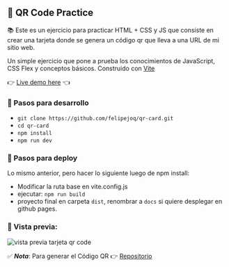 ## 🚀 QR Code Practice

📚 Este es un ejercicio para practicar HTML + CSS y JS que consiste en crear una tarjeta donde se genera un código qr que lleva a una URL de mi sitio web.

Un simple ejercicio que pone a prueba los conocimientos de JavaScript, CSS Flex y conceptos básicos. Construido con [Vite](https://vitejs.dev/)

👉 [Live demo here](https://felipejoq.github.io/qr-card/) 👈

### 👣 Pasos para desarrollo

- `git clone https://github.com/felipejoq/qr-card.git`
- `cd qr-card`
- `npm install`
- `npm run dev`

### 👣 Pasos para deploy

Lo mismo anterior, pero hacer lo siguiente luego de npm install:

- Modificar la ruta base en vite.config.js
- ejecutar: `npm run build`
- proyecto final en carpeta `dist`, renombrar a `docs` si quiere desplegar en github pages.

### 📸 Vista previa:

![vista previa tarjeta qr code](https://github.com/felipejoq/qr-code/blob/main/preview.jpg?raw=true)


✅ ***Nota***: Para generar el Código QR 👉 [Repositorio](https://github.com/danielgjackson/qrcodejs)